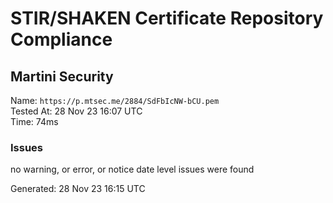# STIR/SHAKEN Certificate Repository Compliance

## Martini Security

Name: `https://p.mtsec.me/2884/SdFbIcNW-bCU.pem`\
Tested At: 28 Nov 23 16:07 UTC\
Time: 74ms

### Issues

no warning, or error, or notice date level issues were found

Generated: 28 Nov 23 16:15 UTC